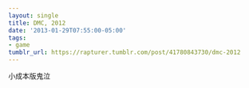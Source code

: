 ```yaml
---
layout: single
title: DMC, 2012
date: '2013-01-29T07:55:00-05:00'
tags:
- game
tumblr_url: https://rapturer.tumblr.com/post/41780843730/dmc-2012
---
```

小成本版鬼泣

